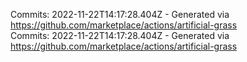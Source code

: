Commits: 2022-11-22T14:17:28.404Z - Generated via https://github.com/marketplace/actions/artificial-grass
<br>
Commits: 2022-11-22T14:17:28.404Z - Generated via https://github.com/marketplace/actions/artificial-grass
<br>
